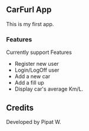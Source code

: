 ## CarFurl App

This is my first app.

### Features

Currently support Features
* Register new user
* Login/LogOff user
* Add a new car 
* Add a fill up
* Display car's average Km/L.

## Credits

Developed by Pipat W.